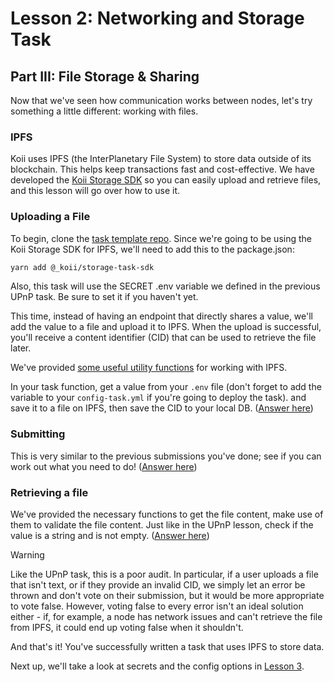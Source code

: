 # Lesson 2: Networking and Storage Task

## Part III: File Storage & Sharing

Now that we've seen how communication works between nodes, let's try something a little different: working with files.

### IPFS

Koii uses IPFS (the InterPlanetary File System) to store data outside of its blockchain. This helps keep transactions fast and cost-effective. We have developed the [Koii Storage SDK](https://www.npmjs.com/package/@_koii/storage-task-sdk) so you can easily upload and retrieve files, and this lesson will go over how to use it.

### Uploading a File

To begin, clone the [task template repo](https://github.com/koii-network/task-template). Since we're going to be using the Koii Storage SDK for IPFS, we'll need to add this to the package.json:

```sh
yarn add @_koii/storage-task-sdk
```

Also, this task will use the SECRET .env variable we defined in the previous UPnP task. Be sure to set it if you haven't yet.

This time, instead of having an endpoint that directly shares a value, we'll add the value to a file and upload it to IPFS. When the upload is successful, you'll receive a content identifier (CID) that can be used to retrieve the file later.

We've provided [some useful utility functions](./file-sharing/task/fileUtils.js) for working with IPFS.

In your task function, get a value from your `.env` file (don't forget to add the variable to your `config-task.yml` if you're going to deploy the task). and save it to a file on IPFS, then save the CID to your local DB. ([Answer here](./file-sharing/task/1-task.js))

### Submitting

This is very similar to the previous submissions you've done; see if you can work out what you need to do! ([Answer here](./file-sharing/task/2-submission.js))

### Retrieving a file

We've provided the necessary functions to get the file content, make use of them to validate the file content. Just like in the UPnP lesson, check if the value is a string and is not empty. ([Answer here](./file-sharing/task/3-audit.js))

> [!WARNING]
>
> Like the UPnP task, this is a poor audit. In particular, if a user uploads a file that isn't text, or if they provide an invalid CID, we simply let an error be thrown and don't vote on their submission, but it would be more appropriate to vote false.
> However, voting false to every error isn't an ideal solution either - if, for example, a node has network issues and can't retrieve the file from IPFS, it could end up voting false when it shouldn't.

And that's it! You've successfully written a task that uses IPFS to store data.

Next up, we'll take a look at secrets and the config options in [Lesson 3](../Lesson%203/README.md).
